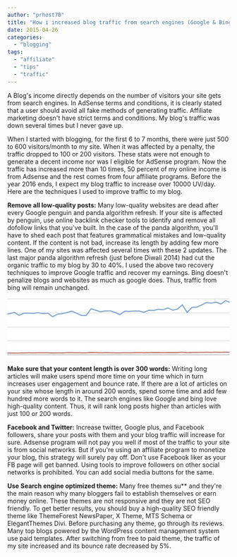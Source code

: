 ```yaml
---
author: "prhost78"
title: "How i increased blog traffic from search engines (Google & Bing)"
date: 2015-04-26
categories: 
  - "blogging"
tags: 
  - "affiliate"
  - "tips"
  - "traffic"
---
```


A Blog's income directly depends on the number of visitors your site gets from search engines. In AdSense terms and conditions, it is clearly stated that a user should avoid all fake methods of generating traffic. Affiliate marketing doesn't have strict terms and conditions. My blog's traffic was down several times but I never gave up.

When I started with blogging, for the first 6 to 7 months, there were just 500 to 600 visitors/month to my site. When it was affected by a penalty, the traffic dropped to 100 or 200 visitors. These stats were not enough to generate a decent income nor was I eligible for AdSense program. Now the traffic has increased more than 10 times, 50 percent of my online income is from Adsense and the rest comes from four affiliate programs. Before the year 2016 ends, I expect my blog traffic to increase over 10000 UV/day. Here are the techniques I used to improve traffic to my blog.

**Remove all low-quality posts:** Many low-quality websites are dead after every Google penguin and panda algorithm refresh. If your site is affected by penguin, use online backlink checker tools to identify and remove all dofollow links that you've built. In the case of the panda algorithm, you'll have to shed each post that features grammatical mistakes and low-quality content. If the content is not bad, increase its length by adding few more lines. One of my sites was affected several times with these 2 updates. The last major panda algorithm refresh (just before Diwali 2014) had cut the organic traffic to my blog by 30 to 40%. I used the above two recovery techniques to improve Google traffic and recover my earnings. Bing doesn't penalize blogs and websites as much as google does. Thus, traffic from bing will remain unchanged.

![increase search engine blog traffic](images/increase-search-engine-blog-traffic.jpg)

**Make sure that your content length is over 300 words:** Writing long articles will make users spend more time on your time which in turn increases user engagement and bounce rate. If there are a lot of articles on your site whose length in around 200 words, spend some time and add few hundred more words to it. The search engines like Google and bing love high-quality content. Thus, it will rank long posts higher than articles with just 100 or 200 words.

**Facebook and Twitter:** Increase twitter, Google plus, and Facebook followers, share your posts with them and your blog traffic will increase for sure. Adsense program will not pay you well if most of the traffic to your site is from social networks. But if you're using an affiliate program to monetize your blog, this strategy will surely pay off. Don't use Facebook liker as your FB page will get banned. Using tools to improve followers on other social networks is prohibited. You can add social media buttons for the same.

**Use Search engine optimized theme:** Many free themes su\*\* and they're the main reason why many bloggers fail to establish themselves or earn money online. These themes are not responsive and they are not SEO friendly. To get better results, you should buy a high-quality SEO friendly theme like ThemeForest NewsPaper, X Theme, MTS Schema or ElegantThemes Divi. Before purchasing any theme, go through its reviews. Many top blogs powered by the WordPress content management system use paid templates. After switching from free to paid theme, the traffic of my site increased and its bounce rate decreased by 5%.
